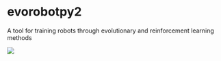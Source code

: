 # evorobotpy2
A tool for training robots through evolutionary and reinforcement learning methods

![](docs/2.gif)

